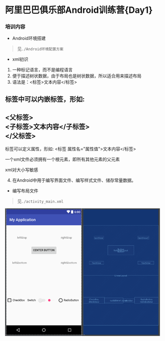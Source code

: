 # 阿里巴巴俱乐部Android训练营{Day1}

### 培训内容

- Android环境搭建

> 见`./Android环境配置方案`

- xml初识

1. 一种标记语言，而不是编程语言
2. 便于描述树状数据，由于布局也是树状数据，所以适合用来描述布局
3. 语法是：<标签>文本内容</标签>  

标签中可以内嵌标签，形如:  
---------------------
<父标签>  
  <子标签>文本内容</子标签>  
</父标签>  
---------------------
标签可以定义属性，形如:
<标签 属性名="属性值">文本内容</标签>  

一个xml文件必须拥有一个根元素，即所有其他元素的父元素

xml对大小写敏感

4. 在Android中用于编写界面文件、编写样式文件、储存常量数据。

- 编写布局文件

> 见`./activity_main.xml`

![结果](./result.png)

